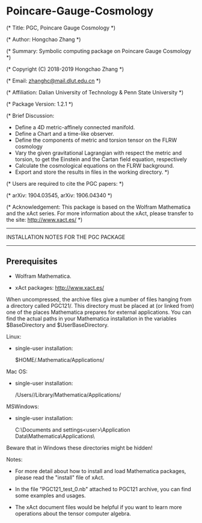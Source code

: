 # Poincare-Gauge-Cosmology

(* Title: PGC, Poincare Gauge Cosmology *)

(* Author: Hongchao Zhang *)

(* Summary: Symbolic computing package on Poincare Gauge Cosmology *)

(* Copyright (C) 2018-2019 Hongchao Zhang *)

(* Email: zhanghc@mail.dlut.edu.cn *)

(* Affiliation: Dalian University of Technology & Penn State University *)

(* Package Version: 1.2.1 *)

(* Brief Discussion: 
   - Define a 4D metric-affinely connected manifold.
   - Define a Chart and a time-like observer.
   - Define the components of metric and torsion tensor on the FLRW cosmology
   - Vary the given gravitational Lagrangian with respect the metric and torsion, to get the Einstein and the Cartan field equation, respectively
   - Calculate the cosmological equations on the FLRW background.
   - Export and store the results in files in the working directory.
*)

(* Users are required to cite the PGC papers: *)

(* arXiv: 1904.03545, arXiv: 1906.04340 *)

(* Acknowledgement: This package is based on the Wolfram Mathematica and the xAct series.
   For more information about the xAct, please transfer to the site: http://www.xact.es/
*)

**************************************
INSTALLATION NOTES FOR THE PGC PACKAGE
**************************************

Prerequisites
-------------

* Wolfram Mathematica.

* xAct packages: http://www.xact.es/

When uncompressed, the archive files give a number of files hanging from a directory called PGC121/. This directory must be placed at (or linked from) one of the places Mathematica prepares for external applications. You can find the actual paths in your Mathematica installation in the variables $BaseDirectory and $UserBaseDirectory.

Linux:

   - single-user installation:

        $HOME/.Mathematica/Applications/

Mac OS:

   - single-user installation:

        /Users/<user>/Library/Mathematica/Applications/

MSWindows:

   - single-user installation:

        C:\Documents and settings\<user>\Application Data\Mathematica\Applications\

   Beware that in Windows these directories might be hidden!

Notes:

   - For more detail about how to install and load Mathematica packages, please read the "install" file of xAct.
   
   - In the file "PGC121_test_0.nb" attached to PGC121 archive, you can find some examples and usages.

   - The xAct document files would be helpful if you want to learn more operations about the tensor computer algebra.